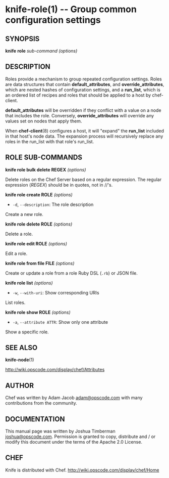 knife-role(1) -- Group common configuration settings
========================================

## SYNOPSIS

__knife__ __role__ _sub-command_ _(options)_

## DESCRIPTION
Roles provide a mechanism to group repeated configuration settings.
Roles are data structures that contain __default\_attributes__, and
__override_attributes__, which are nested hashes of configuration
settings, and a __run_list__, which is an ordered list of recipes and
roles that should be applied to a host by chef-client.

__default_attributes__ will be overridden if they conflict with a value
on a node that includes the role. Conversely, __override_attributes__
will override any values set on nodes that apply them.

When __chef-client__(8) configures a host, it will "expand" the
__run_list__ included in that host's node data. The expansion process
will recursively replace any roles in the run\_list with that role's
run\_list.


## ROLE SUB-COMMANDS

__knife role bulk delete REGEX__ _(options)_

Delete roles on the Chef Server based on a regular expression. The regular expression (_REGEX_) should be in quotes, not in //'s.

__knife role create ROLE__ _(options)_

  * `-d`, `--description`:
    The role description

Create a new role.

__knife role delete ROLE__ _(options)_

Delete a role.

__knife role edit ROLE__ _(options)_

Edit a role.

__knife role from file FILE__ _(options)_

Create or update a role from a role Ruby DSL (`.rb`) or JSON file.

__knife role list__ _(options)_

  * `-w`, `--with-uri`:
    Show corresponding URIs

List roles.

__knife role show ROLE__ _(options)_

  * `-a`, `--attribute ATTR`:
    Show only one attribute

Show a specific role.


## SEE ALSO
   __knife-node__(1)

   <http://wiki.opscode.com/display/chef/Attributes>

## AUTHOR
   Chef was written by Adam Jacob <adam@opscode.com> with many contributions from the community.

## DOCUMENTATION
   This manual page was written by Joshua Timberman <joshua@opscode.com>.
   Permission is granted to copy, distribute and / or modify this document under the terms of the Apache 2.0 License.

## CHEF
   Knife is distributed with Chef. <http://wiki.opscode.com/display/chef/Home>

